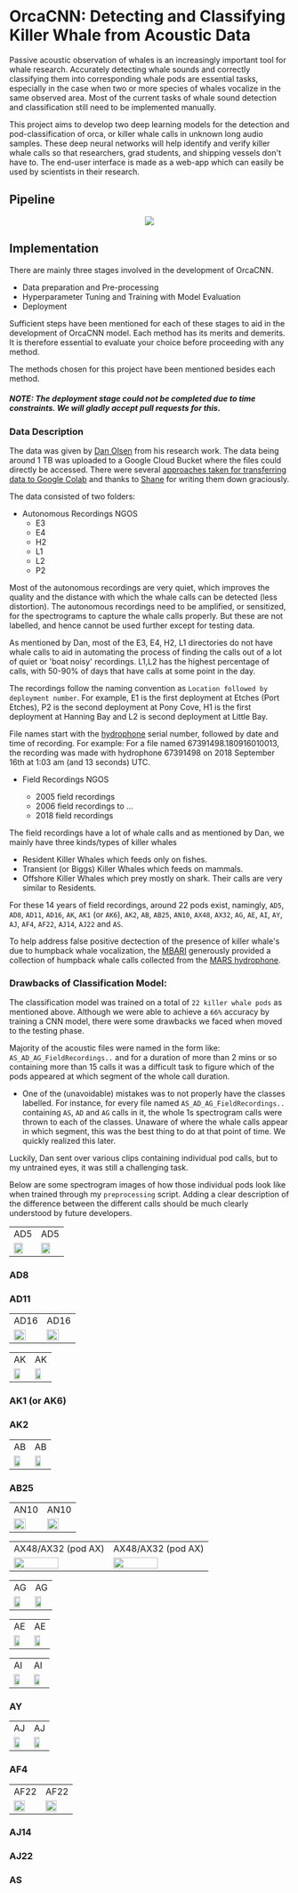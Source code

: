 # OrcaCNN: Detecting and Classifying Killer Whale from Acoustic Data

Passive acoustic observation of whales is an increasingly important tool for whale research. Accurately detecting whale sounds and correctly classifying them into corresponding whale pods are essential tasks, especially in the case when two or more species of whales vocalize in the same observed area. Most of the current tasks of whale sound detection and classification still need to be implemented manually.

This project aims to develop two deep learning models for the detection and pod-classification of orca, or killer whale calls in unknown long audio samples. These deep neural networks will help identify and verify killer whale calls so that researchers, grad students, and shipping vessels don't have to. The end-user interface is made as a web-app which can easily be used by scientists in their research.

## Pipeline

<p align = "center">
<img src = assets/pipeline.jpg>
</p>

## Implementation

There are mainly three stages involved in the development of OrcaCNN.

- Data preparation and Pre-processing
- Hyperparameter Tuning and Training with Model Evaluation
- Deployment

Sufficient steps have been mentioned for each of these stages to aid in the development of OrcaCNN model. Each method has its merits and demerits. It is therefore essential to evaluate your choice before proceeding with any method.

The methods chosen for this project have been mentioned besides each method.

##### NOTE: The deployment stage could not be completed due to time constraints. We will gladly accept pull requests for this.

### Data Description

The data was given by [Dan Olsen](https://www.zegrahm.com/field-leaders/dan-olsen) from his research work. The data being around 1 TB was uploaded to a Google Cloud Bucket where the files could directly be accessed. There were several [approaches taken for transferring data to Google Colab](https://github.com/axiom-data-science/OrcaCNN/wiki/Transferring-data#approaches-taken-for-transferring-data-to-google-and-making-it-available-in-colab) and thanks to [Shane](https://github.com/shane-axiom) for writing them down graciously.

The data consisted of two folders:

- Autonomous Recordings NGOS
  - E3
  - E4
  - H2
  - L1
  - L2
  - P2

Most of the autonomous recordings are very quiet, which improves the quality and the distance with which the whale calls can be detected (less distortion). The autonomous recordings need to be amplified, or sensitized, for the spectrograms to capture the whale calls properly. But these are not labelled, and hence cannot be used further except for testing data.

As mentioned by Dan, most of the E3, E4, H2, L1 directories do not have whale calls to aid in automating the process of finding the calls out of a lot of quiet or 'boat noisy' recordings. L1,L2 has the highest percentage of calls, with 50-90% of days that have calls at some point in the day.

The recordings follow the naming convention as `Location followed by deployment number`. For example,
E1 is the first deployment at Etches (Port Etches), P2 is the second deployment at Pony Cove, H1 is the first deployment at Hanning Bay and L2 is second deployment at Little Bay.

File names start with the [hydrophone](https://en.wikipedia.org/wiki/Hydrophone) serial number, followed by date and time of recording. For example: For a file named 67391498.180916010013, the recording was made with hydrophone 67391498 on 2018 September 16th at 1:03 am (and 13 seconds) UTC.

- Field Recordings NGOS

  - 2005 field recordings
  - 2006 field recordings
  to ...
  - 2018 field recordings

The field recordings have a lot of whale calls and as mentioned by Dan, we mainly have three kinds/types of killer whales

- Resident Killer Whales which feeds only on fishes. 
- Transient (or Biggs) Killer Whales which feeds on mammals.
- Offshore Killer Whales which prey mostly on shark. Their calls are very similar to Residents.

For these 14 years of field recordings, around 22 pods exist, namingly, `AD5`, `AD8`, `AD11`, `AD16`, `AK`, `AK1` (or `AK6`), `AK2`, `AB`, `AB25`, `AN10`, `AX48`, `AX32`, `AG`, `AE`, `AI`, `AY`, `AJ`, `AF4`, `AF22`, `AJ14`, `AJ22` and `AS`.

To help address false positive dectection of the presence of killer whale's due to humpback whale vocalization, the [MBARI](https://www.mbari.org/) generously provided a collection of humpback whale calls collected from the [MARS hydrophone](https://www.mbari.org/technology/solving-challenges/persistent-presence/mars-hydrophone/).


### Drawbacks of Classification Model:

The classification model was trained on a total of `22 killer whale pods` as mentioned above. Although we were able to achieve a `66%` accuracy by training a CNN model, there were some drawbacks we faced when  moved to the testing phase.

Majority of the acoustic files were named in the form like: `AS_AD_AG_FieldRecordings..` and for a duration of more than 2 mins or so containing more than 15 calls it was a difficult task to figure which of the pods appeared at which segment of the whole call duration. 

- One of the (unavoidable) mistakes was to not properly have the classes labelled. For instance, for every file named `AS_AD_AG_FieldRecordings..` containing `AS`, `AD` and `AG` calls in it, the whole 1s spectrogram calls were thrown to each of the classes. Unaware of where the whale calls appear in which segment, this was the best thing to do at that point of time. We quickly realized this later.

Luckily, Dan sent over various clips containing individual pod calls, but to my untrained eyes, it was still a challenging task.

Below are some spectrogram images of how those individual pods look like when trained through my `preprocessing` script. Adding a clear description of the difference between the different calls should be much clearly understood by future developers.

<!-- ### AD5 -->

<table>
  <tr>
    <td>AD5</td>
    <td>AD5</td>
  </tr>
  <tr>
    <td><img src="assets/1.png" width="70%"></td>
    <td><img src="assets/2.png" width="70%"></td>
  </tr>
 </table>


### AD8

### AD11

<!-- ### AD16 -->


<table>
  <tr>
    <td>AD16</td>
    <td>AD16</td>
  </tr>
  <tr>
    <td><img src="assets/3.png" width="70%"></td>
    <td><img src="assets/4.png" width="70%"></td>
  </tr>
 </table>


<!-- ### AK -->

<table>
  <tr>
    <td>AK</td>
    <td>AK</td>
  </tr>
  <tr>
    <td><img src="assets/5.png" width="70%"></td>
    <td><img src="assets/6.png" width="70%"></td>
  </tr>
 </table>



### AK1 (or AK6)

### AK2

<!-- ### AB -->

<table>
  <tr>
    <td>AB</td>
    <td>AB</td>
  </tr>
  <tr>
    <td><img src="assets/9.png" width="70%"></td>
    <td><img src="assets/10.png" width="70%"></td>
  </tr>
 </table>


### AB25

<!-- ### AN10 -->

<table>
  <tr>
    <td>AN10</td>
    <td>AN10</td>
  </tr>
  <tr>
    <td><img src="assets/19.png" width="70%"></td>
    <td><img src="assets/20.png" width="70%"></td>
  </tr>
 </table>


<!-- ### AX48/AX32 (pod AX) -->


<table>
  <tr>
    <td>AX48/AX32 (pod AX)</td>
    <td>AX48/AX32 (pod AX)</td>
  </tr>
  <tr>
    <td><img src="assets/13.png" width="70%"></td>
    <td><img src="assets/14.png" width="70%"></td>
  </tr>
 </table>


<!-- ### AG -->

<table>
  <tr>
    <td>AG</td>
    <td>AG</td>
  </tr>
  <tr>
    <td><img src="assets/11.png" width="70%"></td>
    <td><img src="assets/12.png" width="70%"></td>
  </tr>
 </table>


<!-- ### AE -->

<table>
  <tr>
    <td>AE</td>
    <td>AE</td>
  </tr>
  <tr>
    <td><img src="assets/7.png" width="70%"></td>
    <td><img src="assets/8.png" width="70%"></td>
  </tr>
 </table>


<!-- ### AI -->

<table>
  <tr>
    <td>AI</td>
    <td>AI</td>
  </tr>
  <tr>
    <td><img src="assets/15.png" width="70%"></td>
    <td><img src="assets/16.png" width="70%"></td>
  </tr>
 </table>


### AY

<!-- ### AJ -->

<table>
  <tr>
    <td>AJ</td>
    <td>AJ</td>
  </tr>
  <tr>
    <td><img src="assets/17.png" width="70%"></td>
    <td><img src="assets/18.png" width="70%"></td>
  </tr>
 </table>


### AF4

<!-- ### AF22 -->

<table>
  <tr>
    <td>AF22</td>
    <td>AF22</td>
  </tr>
  <tr>
    <td><img src="assets/21.png" width="70%"></td>
    <td><img src="assets/22.png" width="70%"></td>
  </tr>
 </table>


### AJ14

### AJ22

### AS